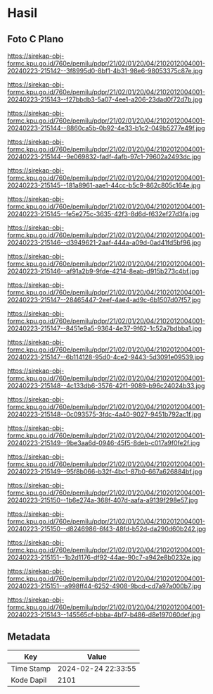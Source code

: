 # Hasil

## Foto C Plano

https://sirekap-obj-formc.kpu.go.id/760e/pemilu/pdpr/21/02/01/20/04/2102012004001-20240223-215142--3f8995d0-8bf1-4b31-98e6-98053375c87e.jpg

https://sirekap-obj-formc.kpu.go.id/760e/pemilu/pdpr/21/02/01/20/04/2102012004001-20240223-215143--f27bbdb3-5a07-4ee1-a206-23dad0f72d7b.jpg

https://sirekap-obj-formc.kpu.go.id/760e/pemilu/pdpr/21/02/01/20/04/2102012004001-20240223-215144--8860ca5b-0b92-4e33-b1c2-049b5277e49f.jpg

https://sirekap-obj-formc.kpu.go.id/760e/pemilu/pdpr/21/02/01/20/04/2102012004001-20240223-215144--9e069832-fadf-4afb-97c1-79602a2493dc.jpg

https://sirekap-obj-formc.kpu.go.id/760e/pemilu/pdpr/21/02/01/20/04/2102012004001-20240223-215145--181a8961-aae1-44cc-b5c9-862c805c164e.jpg

https://sirekap-obj-formc.kpu.go.id/760e/pemilu/pdpr/21/02/01/20/04/2102012004001-20240223-215145--fe5e275c-3635-42f3-8d6d-f632ef27d3fa.jpg

https://sirekap-obj-formc.kpu.go.id/760e/pemilu/pdpr/21/02/01/20/04/2102012004001-20240223-215146--d3949621-2aaf-444a-a09d-0ad41fd5bf96.jpg

https://sirekap-obj-formc.kpu.go.id/760e/pemilu/pdpr/21/02/01/20/04/2102012004001-20240223-215146--af91a2b9-9fde-4214-8eab-d915b273c4bf.jpg

https://sirekap-obj-formc.kpu.go.id/760e/pemilu/pdpr/21/02/01/20/04/2102012004001-20240223-215147--28465447-2eef-4ae4-ad9c-6b1507d07f57.jpg

https://sirekap-obj-formc.kpu.go.id/760e/pemilu/pdpr/21/02/01/20/04/2102012004001-20240223-215147--8451e9a5-9364-4e37-9f62-1c52a7bdbba1.jpg

https://sirekap-obj-formc.kpu.go.id/760e/pemilu/pdpr/21/02/01/20/04/2102012004001-20240223-215147--6b114128-95d0-4ce2-9443-5d3091e09539.jpg

https://sirekap-obj-formc.kpu.go.id/760e/pemilu/pdpr/21/02/01/20/04/2102012004001-20240223-215148--4c133db6-3576-42f1-9089-b96c24024b33.jpg

https://sirekap-obj-formc.kpu.go.id/760e/pemilu/pdpr/21/02/01/20/04/2102012004001-20240223-215148--0c093575-3fdc-4a40-9027-9451b792ac1f.jpg

https://sirekap-obj-formc.kpu.go.id/760e/pemilu/pdpr/21/02/01/20/04/2102012004001-20240223-215149--9be3aa6d-0946-45f5-8deb-c017a9f0fe2f.jpg

https://sirekap-obj-formc.kpu.go.id/760e/pemilu/pdpr/21/02/01/20/04/2102012004001-20240223-215149--95f8b066-b32f-4bc1-87b0-667a626884bf.jpg

https://sirekap-obj-formc.kpu.go.id/760e/pemilu/pdpr/21/02/01/20/04/2102012004001-20240223-215150--1b6e274a-368f-407d-aafa-a9139f298e57.jpg

https://sirekap-obj-formc.kpu.go.id/760e/pemilu/pdpr/21/02/01/20/04/2102012004001-20240223-215150--d8246986-6f43-48fd-b52d-da290d60b242.jpg

https://sirekap-obj-formc.kpu.go.id/760e/pemilu/pdpr/21/02/01/20/04/2102012004001-20240223-215151--1b2d1176-df92-44ae-90c7-a942e8b0232e.jpg

https://sirekap-obj-formc.kpu.go.id/760e/pemilu/pdpr/21/02/01/20/04/2102012004001-20240223-215151--a998ff44-6252-4908-9bcd-cd7a97a000b7.jpg

https://sirekap-obj-formc.kpu.go.id/760e/pemilu/pdpr/21/02/01/20/04/2102012004001-20240223-215143--145565cf-bbba-4bf7-b486-d8e197060def.jpg


## Metadata

| Key        | Value               |
| ---------- | ------------------- |
| Time Stamp | 2024-02-24 22:33:55 |
| Kode Dapil | 2101                |



